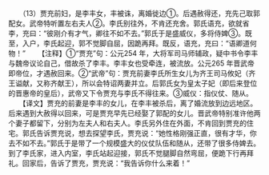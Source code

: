 　　（13）贾充前妇，是李丰女，丰被诛，离婚徙边①。后遇赦得还，充先己取郭配女。武帝特听置左右夫人②。李氏别往外，不肯还充舍。郭氏语充，欲就省李，充曰：“彼刚介有才气，卿往不如不去。”郭氏于是盛威仪，多将侍婢③。既至，入户，李氏起迎，郭不觉脚自屈，因跪再拜。既反，语充，充曰：“语卿道何物！”
　　【注释】①“贾充”句：公元254 年，大将军司马师辅政，疑中书令李丰与魏帝议论自己，借故杀了李丰。李丰女也受牵连，被流放。公元265 年晋武帝即帝位，才遇赦回来。②“武帝”句：贾充前妻李氏所生女儿为齐王司马攸妃（齐王谥献，又称齐献王），所以会特诏两妻并立。后郭氏女为皇太子妃（即后来登位的晋惠帝的皇后），武帝又下令贾充与李氏不得往来。③威仪：指仪仗、随从。
　　【译文】贾充的前妻是李丰的女儿，在李丰被杀后，离了婚流放到边远地区。后来遇到大赦得以回来，可是贾充早先已经娶了郭配的女儿。晋武帝特别准许他两个妻子都留下，分别为左夫人和右夫人。李氏另外住在外面，不肯回到贾充的住宅。郭氏告诉贾充说，想去探望李氏，贾充说：“她性格刚强正直，很有才华，你去不如不去。”郭氏于是带了一个规模盛大的仪仗队伍和随从，还带了很多侍婢去。到了李氏家，进入内室，李氏站起迎接，郭氏不觉腿脚自然弯屈，便跪下行再拜礼。回家后，告诉了贾充，贾充说：“我告诉你什么来着！”
